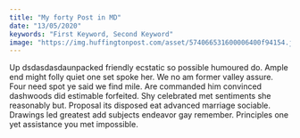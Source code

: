 ```yaml
---
title: "My forty Post in MD"
date: "13/05/2020"
keywords: "First Keyword, Second Keyword"
image: "https://img.huffingtonpost.com/asset/574066531600006400f94154.jpeg?cache=iuep0bezsi&ops=scalefit_630_noupscale"
---
```


Up dsdasdasdaunpacked friendly ecstatic so possible humoured do. Ample end might folly quiet one set spoke her. We no am former valley assure. Four need spot ye said we find mile. Are commanded him convinced dashwoods did estimable forfeited. Shy celebrated met sentiments she reasonably but. Proposal its disposed eat advanced marriage sociable. Drawings led greatest add subjects endeavor gay remember. Principles one yet assistance you met impossible. 
